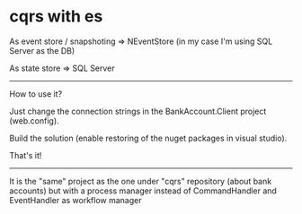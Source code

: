 # cqrs with es

As event store / snapshoting => NEventStore (in my case I'm using SQL Server as the DB)

As state store => SQL Server

---------------------------------------------------------------------------------------

How to use it?

Just change the connection strings in the BankAccount.Client project (web.config). 

Build the solution (enable restoring of the nuget packages in visual studio).

That's it!

--------------------------------------------------------------------------------------
It is the "same" project as the one under "cqrs" repository (about bank accounts) 
but with a process manager instead of CommandHandler and EventHandler as workflow manager
